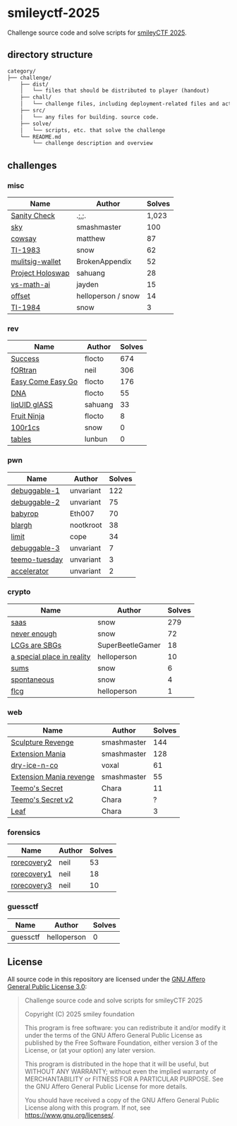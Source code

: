 <!-- readme format inspiration from https://github.com/project-sekai-ctf/sekaictf-2024 -->

# smileyctf-2025

Challenge source code and solve scripts for [smileyCTF 2025](https://ctftime.org/event/2591).

## directory structure

```txt
category/
├── challenge/
    ├── dist/
    │   └── files that should be distributed to player (handout)
    ├── chall/
    │   └── challenge files, including deployment-related files and actual flag.txt
    ├── src/
    │   └── any files for building. source code.
    ├── solve/
    │   └── scripts, etc. that solve the challenge
    └── README.md
        └── challenge description and overview
```

## challenges

### misc

| Name                                      | Author             | Solves |
|-------------------------------------------|--------------------|--------|
| [Sanity Check](misc/sanity-check)         | .;,;.              | 1,023  |
| [sky](misc/sky)                           | smashmaster        | 100    |
| [cowsay](misc/cowsay)                     | matthew            | 87     |
| [TI-1983](misc/ti-1983)                   | snow               | 62     |
| [mulitsig-wallet](misc/multisig-wallet)   | BrokenAppendix     | 52     |
| [Project Holoswap](misc/project-holoswap) | sahuang            | 28     |
| [vs-math-ai](misc/vs-math-ai)             | jayden             | 15     |
| [offset](misc/offset)                     | helloperson / snow | 14     |
| [TI-1984](misc/ti-1984)                   | snow               | 3      |

### rev

| Name                                     | Author  | Solves |
|------------------------------------------|---------|--------|
| [Success](rev/success)                   | flocto  | 674    |
| [fORtran](rev/fORtran)                   | neil    | 306    |
| [Easy Come Easy Go](rev/easycome-easygo) | flocto  | 176    |
| [DNA](rev/dna)                           | flocto  | 55     |
| [liqUID glASS](rev/liqUID%20glASS)       | sahuang | 33     |
| [Fruit Ninja](rev/fruitninja)            | flocto  | 8      |
| [100r1cs](rev/100r1cs)                   | snow    | 0      |
| [tables](rev/tables)                     | lunbun  | 0      |

### pwn

| Name                               | Author    | Solves |
|------------------------------------|-----------|--------|
| [debuggable-1](pwn/debuggable-1)   | unvariant | 122    |
| [debuggable-2](pwn/debuggable-2)   | unvariant | 75     |
| [babyrop](pwn/babyrop)             | Eth007    | 70     |
| [blargh](pwn/blargh)               | nootkroot | 38     |
| [limit](pwn/limit)                 | cope      | 34     |
| [debuggable-3](pwn/debuggable-3)   | unvariant | 7      |
| [teemo-tuesday](pwn/teemo-tuesday) | unvariant | 3      |
| [accelerator](pwn/accelerator)     | unvariant | 2      |

### crypto

| Name                                                            | Author           | Solves |
|-----------------------------------------------------------------|------------------|--------|
| [saas](crypto/saas)                                             | snow             | 279    |
| [never enough](crypto/never-enough)                             | snow             | 72     |
| [LCGs are SBGs](crypto/lcgsaresbgs)                             | SuperBeetleGamer | 18     |
| [a special place in reality](crypto/a-special-place-in-reality) | helloperson      | 10     |
| [sums](crypto/sums)                                             | snow             | 6      |
| [spontaneous](crypto/spontaneous)                               | snow             | 4      |
| [flcg](crypto/flcg)                                             | helloperson      | 1      |

### web

| Name                                                   | Author      | Solves |
|--------------------------------------------------------|-------------|--------|
| [Sculpture Revenge](web/sculpture-revenge)             | smashmaster | 144    |
| [Extension Mania](web/extension-mania)                 | smashmaster | 128    |
| [dry-ice-n-co](web/dry-ice-n-co)                       | voxal       | 61     |
| [Extension Mania revenge](web/extension-mania-revenge) | smashmaster | 55     |
| [Teemo's Secret](web/teemos-secret)                    | Chara       | 11     |
| [Teemo's Secret v2](web/teemos-secret-v2)              | Chara       | ?      |
| [Leaf](web/leaf)                                       | Chara       | 3      |

### forensics

| Name                                 | Author | Solves |
|--------------------------------------|--------|--------|
| [rorecovery2](forensics/rorecovery2) | neil   | 53     |
| [rorecovery1](forensics/rorecovery1) | neil   | 18     |
| [rorecovery3](forensics/rorecovery3) | neil   | 10     |

### guessctf

| Name     | Author      | Solves |
|----------|-------------|--------|
| guessctf | helloperson | 0      |


## License

All source code in this repository are licensed under the [GNU Affero General Public License 3.0](LICENSE):

<blockquote>
Challenge source code and solve scripts for smileyCTF 2025

Copyright (C) 2025 smiley foundation

This program is free software: you can redistribute it and/or modify
it under the terms of the GNU Affero General Public License as published
by the Free Software Foundation, either version 3 of the License, or
(at your option) any later version.

This program is distributed in the hope that it will be useful,
but WITHOUT ANY WARRANTY; without even the implied warranty of
MERCHANTABILITY or FITNESS FOR A PARTICULAR PURPOSE.  See the
GNU Affero General Public License for more details.

You should have received a copy of the GNU Affero General Public License
along with this program.  If not, see <https://www.gnu.org/licenses/>.
</blockquote>